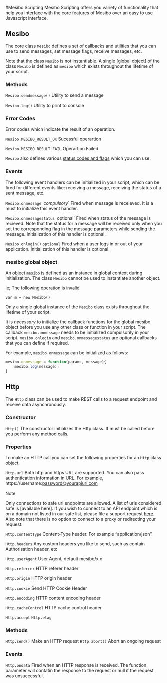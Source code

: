 #Mesibo Scripting
Mesibo Scripting offers you variety of functionality that help you interface with the core features of Mesibo over an easy to use Javascript interface.

## Mesibo
The core class `Mesibo` defines a set of callbacks and utilities that you can use to send messages, set message flags, receive messages, etc.  

Note that the class `Mesibo` is not instantiable. A single [global object] of the class `Mesibo` is defined as `mesibo` which exists throughout the lifetime of your script.

### Methods
`Mesibo.sendmessage()`
Utility to send a message 

`Mesibo.log()`
Utility to print to console

### Error Codes

Error codes which indicate the result of an operation.

`Mesibo.MESIBO_RESULT_OK` 
Sucessful operartion

`Mesibo.MESIBO_RESULT_FAIL` 
Operartion Failed

`Mesibo` also defines various [status codes and flags]() which you can use.

### Events 
The following event handlers can be initialized in your script, which can be fired for different events like: receiving a message,  receiving the status of a sent message, etc. 

`Mesibo.onmessage `*compulsory*`
Fired when message is receieved. It is a must to initialize this event handler.

`Mesibo.onmessagestatus `optional`
Fired when status of the message is recieved. Note that the status for a message will be received only when you set the corresponding flag in the message parameters while sending the message. Initialization of this handler is optional. 

`Mesibo.onlogin()` `optional`
Fired when a user logs in or out of your application. Initialization of this handler is optional.

### mesibo global object 
An object `mesibo` is defined as an instance in global context during initialization. The class `Mesibo` cannot be used to instantiate another object.

ie; The following operation is invalid
```javscript
var m = new Mesibo()
```
Only a single global instance of the `Mesibo` class exists throughout the lifetime of your script. 

It is *necessary* to initialize the callback functions for the global mesibo object before you use any other class or function in your script. The callback `mesibo.onmessage` needs to be initialized compulsorily in your script. `mesibo.onlogin` and `mesibo.onmessagestatus` are optional callbacks that you can define if required.

For example, `mesibo.onmessage` can be initialized as follows:
```javascript
mesibo.onmessage = function(params, message){
	mesibo.log(message);
}
```
## Http
The `Http` class can be used to make REST calls to a request endpoint and receive data asynchronously.

### Constructor
`Http()` The constructor initializes the Http class. It must be called before you perform any method calls. 

### Properties
To make an HTTP call you can set the following properties for an `Http` class object.

`Http.url`
Both http and https URL are supported. You can also pass authentication information in URL. For example, https://username:password@yourapiurl.com

>[!Note]
> Only connections to safe url endpoints are allowed. A list of urls considered safe is [available here]. If you wish to connect to an API endpoint which is on a domain not listed in our safe list, please file a support request [here]().
> Also note that there is no option to connect to a proxy or redirecting your request.

`Http.contentType`
Content-Type header. For example “application/json”.

`Http.headers`
Any custom headers you like to send, such as contain Authorisation header, etc

`Http.userAgent`
User Agent, default mesibo/x.x

`Http.referrer`
HTTP referer header

`Http.origin`
HTTP origin header

`Http.cookie`
Send HTTP Cookie Header

`Http.encoding`
HTTP content encoding header

`Http.cacheControl`
HTTP cache control header

`Http.accept`
`Http.etag`

### Methods
 `Http.send()` Make an HTTP request
 `Http.abort()` Abort an ongoing request

### Events
 `Http.ondata` 
Fired when an HTTP response is received.
The function parameter will contatin the response to the request or null if the request was unsuccessful.

